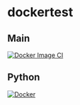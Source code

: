 # dockertest
## Main
[![Docker Image CI](https://github.com/rdsmining/dockertest/actions/workflows/docker-image3.yml/badge.svg)](https://github.com/rdsmining/dockertest/actions/workflows/docker-image3.yml)
## Python
[![Docker](https://github.com/rdsmining/dockertest/actions/workflows/docker-publish2.yml/badge.svg?branch=python)](https://github.com/rdsmining/dockertest/actions/workflows/docker-publish2.yml)
